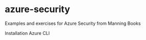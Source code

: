 # azure-security
Examples and exercises for Azure Security from Manning Books

Installation
Azure CLI